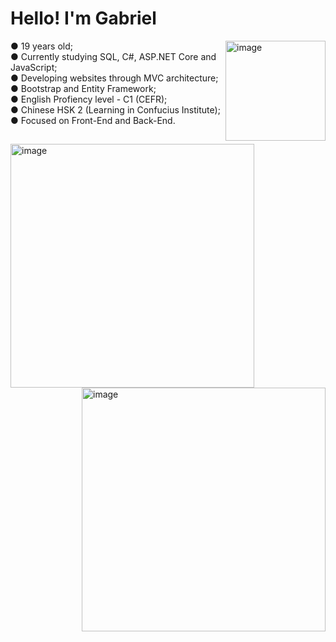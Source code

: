 <div>
  <h1> Hello! I'm Gabriel </h1>
</div>

<div>
  <img align="right" alt="image" height="160" width="160" src="https://media.giphy.com/media/c2CDTcHLscXaU5s1vK/giphy.gif">
</div>

<div>
  <a> ● 19 years old; </a> <br>
  <a> ● Currently studying SQL, C#, ASP.NET Core and JavaScript; </a> <br>
  <a> ● Developing websites through MVC architecture; </a> <br>
  <a> ● Bootstrap and Entity Framework;  </a> <br>
  <a> ● English Profiency level - C1 (CEFR);  </a> <br>
  <a> ● Chinese HSK 2 (Learning in Confucius Institute); </a> <br>
  <a> ● Focused on Front-End and Back-End. </a> <br>
</div>

##

<div>
  <a>
    <img align="center" width="390" alt="image" src="https://github-readme-stats.vercel.app/api?username=GabrielKnK"> 
  </a>
  <a> 
    <img align="right" width="390" alt="image" src="https://github-readme-stats.vercel.app/api/top-langs/?username=GabrielKnK&layout=compact"> 
  </a>
</div>
